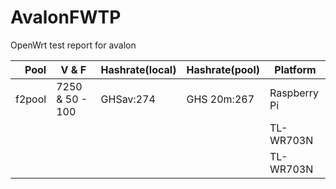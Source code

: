 AvalonFWTP
==========

OpenWrt test report for avalon

|   Pool | V & F           | Hashrate(local) | Hashrate(pool) | Platform     |
|-------:|-----------------|-----------------|----------------|--------------|
| f2pool | 7250 & 50 - 100 | GHSav:274       | GHS 20m:267    | Raspberry Pi |
|        |                 |                 |                | TL-WR703N    |
|        |                 |                 |                | TL-WR703N    |
